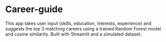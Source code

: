 # Career-guide
This app takes user input (skills, education, interests, experience) and suggests the top 3 matching careers using a trained Random Forest model and cosine similarity. Built with Streamlit and a simulated dataset.


